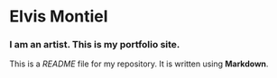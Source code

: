 # Elvis Montiel

### I am an artist. This is my portfolio site.

This is a *README* file for my repository. It is written using **Markdown**.
